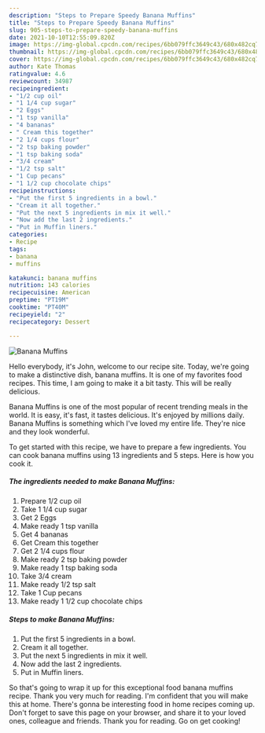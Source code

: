 ```yaml
---
description: "Steps to Prepare Speedy Banana Muffins"
title: "Steps to Prepare Speedy Banana Muffins"
slug: 905-steps-to-prepare-speedy-banana-muffins
date: 2021-10-10T12:55:09.820Z
image: https://img-global.cpcdn.com/recipes/6bb079ffc3649c43/680x482cq70/banana-muffins-recipe-main-photo.jpg
thumbnail: https://img-global.cpcdn.com/recipes/6bb079ffc3649c43/680x482cq70/banana-muffins-recipe-main-photo.jpg
cover: https://img-global.cpcdn.com/recipes/6bb079ffc3649c43/680x482cq70/banana-muffins-recipe-main-photo.jpg
author: Kate Thomas
ratingvalue: 4.6
reviewcount: 34987
recipeingredient:
- "1/2 cup oil"
- "1 1/4 cup sugar"
- "2 Eggs"
- "1 tsp vanilla"
- "4 bananas"
- " Cream this together"
- "2 1/4 cups flour"
- "2 tsp baking powder"
- "1 tsp baking soda"
- "3/4 cream"
- "1/2 tsp salt"
- "1 Cup pecans"
- "1 1/2 cup chocolate chips"
recipeinstructions:
- "Put the first 5 ingredients in a bowl."
- "Cream it all together."
- "Put the next 5 ingredients in mix it well."
- "Now add the last 2 ingredients."
- "Put in Muffin liners."
categories:
- Recipe
tags:
- banana
- muffins

katakunci: banana muffins 
nutrition: 143 calories
recipecuisine: American
preptime: "PT19M"
cooktime: "PT40M"
recipeyield: "2"
recipecategory: Dessert

---
```



![Banana Muffins](https://img-global.cpcdn.com/recipes/6bb079ffc3649c43/680x482cq70/banana-muffins-recipe-main-photo.jpg)

Hello everybody, it's John, welcome to our recipe site. Today, we're going to make a distinctive dish, banana muffins. It is one of my favorites food recipes. This time, I am going to make it a bit tasty. This will be really delicious.



Banana Muffins is one of the most popular of recent trending meals in the world. It is easy, it's fast, it tastes delicious. It's enjoyed by millions daily. Banana Muffins is something which I've loved my entire life. They're nice and they look wonderful.


To get started with this recipe, we have to prepare a few ingredients. You can cook banana muffins using 13 ingredients and 5 steps. Here is how you cook it.

<!--inarticleads1-->

##### The ingredients needed to make Banana Muffins:

1. Prepare 1/2 cup oil
1. Take 1 1/4 cup sugar
1. Get 2 Eggs
1. Make ready 1 tsp vanilla
1. Get 4 bananas
1. Get  Cream this together
1. Get 2 1/4 cups flour
1. Make ready 2 tsp baking powder
1. Make ready 1 tsp baking soda
1. Take 3/4 cream
1. Make ready 1/2 tsp salt
1. Take 1 Cup pecans
1. Make ready 1 1/2 cup chocolate chips




<!--inarticleads2-->

##### Steps to make Banana Muffins:

1. Put the first 5 ingredients in a bowl.
1. Cream it all together.
1. Put the next 5 ingredients in mix it well.
1. Now add the last 2 ingredients.
1. Put in Muffin liners.




So that's going to wrap it up for this exceptional food banana muffins recipe. Thank you very much for reading. I'm confident that you will make this at home. There's gonna be interesting food in home recipes coming up. Don't forget to save this page on your browser, and share it to your loved ones, colleague and friends. Thank you for reading. Go on get cooking!
